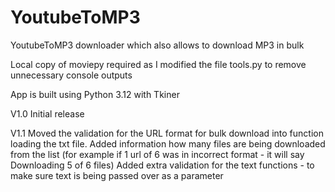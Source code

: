 # YoutubeToMP3
YoutubeToMP3 downloader which also allows to download MP3 in bulk

Local copy of moviepy required as I modified the file tools.py to remove unnecessary console outputs

App is built using Python 3.12 with Tkiner

V1.0
Initial release

V1.1
Moved the validation for the URL format for bulk download into function loading the txt file. 
Added information how many files are being downloaded from the list (for example if 1 url of 6 was in incorrect format - it will say Downloading 5 of 6 files)
Added extra validation for the text functions - to make sure text is being passed over as a parameter
